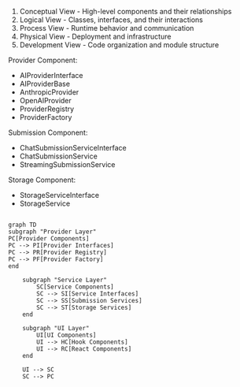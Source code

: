 1. Conceptual View - High-level components and their relationships
2. Logical View - Classes, interfaces, and their interactions
3. Process View - Runtime behavior and communication
4. Physical View - Deployment and infrastructure
5. Development View - Code organization and module structure

Provider Component:
- AIProviderInterface
- AIProviderBase
- AnthropicProvider
- OpenAIProvider
- ProviderRegistry
- ProviderFactory

Submission Component:
- ChatSubmissionServiceInterface
- ChatSubmissionService
- StreamingSubmissionService

Storage Component:
- StorageServiceInterface
- StorageService


```mermaid

graph TD
subgraph "Provider Layer"
PC[Provider Components]
PC --> PI[Provider Interfaces]
PC --> PR[Provider Registry]
PC --> PF[Provider Factory]
end

    subgraph "Service Layer"
        SC[Service Components]
        SC --> SI[Service Interfaces]
        SC --> SS[Submission Services]
        SC --> ST[Storage Services]
    end
    
    subgraph "UI Layer"
        UI[UI Components]
        UI --> HC[Hook Components]
        UI --> RC[React Components]
    end
    
    UI --> SC
    SC --> PC
```
